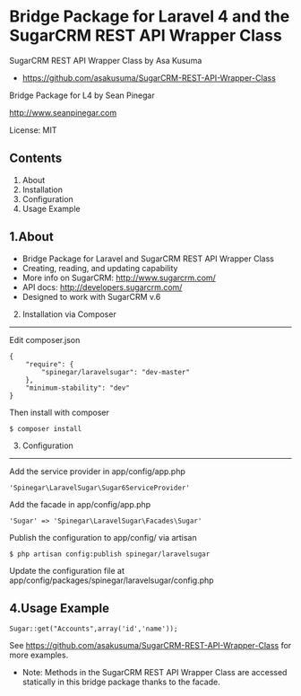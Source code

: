 Bridge Package for Laravel 4 and the SugarCRM REST API Wrapper Class
=========================================================
SugarCRM REST API Wrapper Class by Asa Kusuma
 - https://github.com/asakusuma/SugarCRM-REST-API-Wrapper-Class

Bridge Package for L4 by Sean Pinegar

http://www.seanpinegar.com

License: MIT


Contents
--------
1. About
2. Installation
3. Configuration
4. Usage Example


1.About
-------
- Bridge Package for Laravel and SugarCRM REST API Wrapper Class
- Creating, reading, and updating capability
- More info on SugarCRM: http://www.sugarcrm.com/
- API docs: http://developers.sugarcrm.com/
- Designed to work with SugarCRM v.6

2. Installation via Composer
----------------------------
Edit composer.json

	{
		"require": {
			"spinegar/laravelsugar": "dev-master"
		},
		"minimum-stability": "dev"
	}

Then install with composer

	$ composer install


3. Configuration
----------------
Add the service provider in app/config/app.php

	'Spinegar\LaravelSugar\Sugar6ServiceProvider'
	
Add the facade in app/config/app.php

	'Sugar' => 'Spinegar\LaravelSugar\Facades\Sugar'
	
Publish the configuration to app/config/ via artisan

	$ php artisan config:publish spinegar/laravelsugar
	
Update the configuration file at app/config/packages/spinegar/laravelsugar/config.php


4.Usage Example
---------------

	Sugar::get("Accounts",array('id','name'));
	
See https://github.com/asakusuma/SugarCRM-REST-API-Wrapper-Class for more examples.

 * Note: Methods in the SugarCRM REST API Wrapper Class are accessed statically in this bridge package thanks to the facade.
